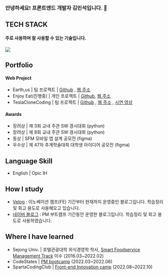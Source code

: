 ### 안녕하세요! 프론트엔드 개발자 김민석입니다.  👋

## TECH STACK

 #### 주로 사용하며 잘 사용할 수 있는 기술입니다.



<p herf="https://skillicons.dev">
  <img src="https://skillicons.dev/icons?i=react,redux,styledcomponents,tailwindcss,figma&perline=20"/>
</p>


## Portfolio 

 #### Web Project
- Earth,us | 팀 프로젝트 | [Github](https://github.com/Team-1-Final-Project/FE-Final-Project) , [웹 주소](http://earth-us.s3-website.ap-northeast-2.amazonaws.com)
- Enjoy Eat(진행중) | 개인 프로젝트 | [Github](https://github.com/shackstack/PersonalProject_MyRestaurantMap), [웹 주소](https://enjoyeat.vercel.app/)
- TeslaCloneCoding | 팀 프로젝트 | [Github](https://github.com/shackstack/TeamProject_TeslaCloneCoding) , [웹 주소](https://front-final-eight.vercel.app/) , [시연 영상](https://youtu.be/qbBWyi4HhkU)

 #### Awards
- 장려상 | 제 3회 교내 주관 SW 경시대회 (python)
- 장려상 | 제 8회 교내 주관 SW 경시대회 (python)
- 동상 | SFM 모바일 앱 설계 공모전 (figma)
- 우수상 | 제 47차 추계학술대회 대학생 아이디어 공모전 (figma)

## Language Skill

- English | Opic IH

## How I study

- [Velog](https://velog.io/@shackstack) : 이노베이션 캠프(FE) 기간부터 현재까지 운영중인 블로그입니다. 학습정리 및 회고 용도로 사용해오고 있습니다.
- [네이버 블로그](https://blog.naver.com/kms1061) : PM 부트캠프 기간동안 운영한 블로그입니다. 학습정리 및 회고 용도로 사용하였습니다.

## Where I have learned

- Sejong Univ. | 호텔관광대학 외식경영학 학사, [Smart Foodservice Management Track](https://lincplus.sejong.ac.kr/ko/society/smart/intro) 이수 (2016.03~2022.02)
- CodeStates | [PM bootcamp](https://www.codestates.com/course/pm) (2022.03~2022.06)
- SpartaCodingClub | [Front-end Innovation camp](https://innovationcampseoul.oopy.io/) (2022.08~2022.10)
